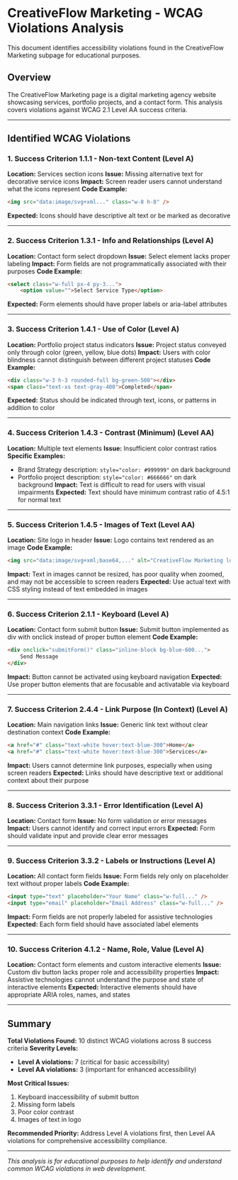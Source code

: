 # CreativeFlow Marketing - WCAG Violations Analysis

This document identifies accessibility violations found in the CreativeFlow Marketing subpage for educational purposes.

## Overview

The CreativeFlow Marketing page is a digital marketing agency website showcasing services, portfolio projects, and a contact form. This analysis covers violations against WCAG 2.1 Level AA success criteria.

---

## Identified WCAG Violations

### 1. **Success Criterion 1.1.1 - Non-text Content (Level A)**

**Location:** Services section icons
**Issue:** Missing alternative text for decorative service icons
**Impact:** Screen reader users cannot understand what the icons represent
**Code Example:**
```html
<img src="data:image/svg+xml..." class="w-8 h-8" />
```
**Expected:** Icons should have descriptive alt text or be marked as decorative

---

### 2. **Success Criterion 1.3.1 - Info and Relationships (Level A)**

**Location:** Contact form select dropdown
**Issue:** Select element lacks proper labeling
**Impact:** Form fields are not programmatically associated with their purposes
**Code Example:**
```html
<select class="w-full px-4 py-3...">
    <option value="">Select Service Type</option>
```
**Expected:** Form elements should have proper labels or aria-label attributes

---

### 3. **Success Criterion 1.4.1 - Use of Color (Level A)**

**Location:** Portfolio project status indicators
**Issue:** Project status conveyed only through color (green, yellow, blue dots)
**Impact:** Users with color blindness cannot distinguish between different project statuses
**Code Example:**
```html
<div class="w-3 h-3 rounded-full bg-green-500"></div>
<span class="text-xs text-gray-400">Completed</span>
```
**Expected:** Status should be indicated through text, icons, or patterns in addition to color

---

### 4. **Success Criterion 1.4.3 - Contrast (Minimum) (Level AA)**

**Location:** Multiple text elements
**Issue:** Insufficient color contrast ratios
**Specific Examples:**
- Brand Strategy description: `style="color: #999999"` on dark background
- Portfolio project description: `style="color: #666666"` on dark background
**Impact:** Text is difficult to read for users with visual impairments
**Expected:** Text should have minimum contrast ratio of 4.5:1 for normal text

---

### 5. **Success Criterion 1.4.5 - Images of Text (Level AA)**

**Location:** Site logo in header
**Issue:** Logo contains text rendered as an image
**Code Example:**
```html
<img src="data:image/svg+xml;base64,..." alt="CreativeFlow Marketing logo" />
```
**Impact:** Text in images cannot be resized, has poor quality when zoomed, and may not be accessible to screen readers
**Expected:** Use actual text with CSS styling instead of text embedded in images

---

### 6. **Success Criterion 2.1.1 - Keyboard (Level A)**

**Location:** Contact form submit button
**Issue:** Submit button implemented as div with onclick instead of proper button element
**Code Example:**
```html
<div onclick="submitForm()" class="inline-block bg-blue-600...">
    Send Message
</div>
```
**Impact:** Button cannot be activated using keyboard navigation
**Expected:** Use proper button elements that are focusable and activatable via keyboard

---

### 7. **Success Criterion 2.4.4 - Link Purpose (In Context) (Level A)**

**Location:** Main navigation links
**Issue:** Generic link text without clear destination context
**Code Example:**
```html
<a href="#" class="text-white hover:text-blue-300">Home</a>
<a href="#" class="text-white hover:text-blue-300">Services</a>
```
**Impact:** Users cannot determine link purposes, especially when using screen readers
**Expected:** Links should have descriptive text or additional context about their purpose

---

### 8. **Success Criterion 3.3.1 - Error Identification (Level A)**

**Location:** Contact form
**Issue:** No form validation or error messages
**Impact:** Users cannot identify and correct input errors
**Expected:** Form should validate input and provide clear error messages

---

### 9. **Success Criterion 3.3.2 - Labels or Instructions (Level A)**

**Location:** All contact form fields
**Issue:** Form fields rely only on placeholder text without proper labels
**Code Example:**
```html
<input type="text" placeholder="Your Name" class="w-full..." />
<input type="email" placeholder="Email Address" class="w-full..." />
```
**Impact:** Form fields are not properly labeled for assistive technologies
**Expected:** Each form field should have associated label elements

---

### 10. **Success Criterion 4.1.2 - Name, Role, Value (Level A)**

**Location:** Contact form elements and custom interactive elements
**Issue:** Custom div button lacks proper role and accessibility properties
**Impact:** Assistive technologies cannot understand the purpose and state of interactive elements
**Expected:** Interactive elements should have appropriate ARIA roles, names, and states

---

## Summary

**Total Violations Found:** 10 distinct WCAG violations across 8 success criteria
**Severity Levels:**
- **Level A violations:** 7 (critical for basic accessibility)
- **Level AA violations:** 3 (important for enhanced accessibility)

**Most Critical Issues:**
1. Keyboard inaccessibility of submit button
2. Missing form labels
3. Poor color contrast
4. Images of text in logo

**Recommended Priority:** Address Level A violations first, then Level AA violations for comprehensive accessibility compliance.

---

*This analysis is for educational purposes to help identify and understand common WCAG violations in web development.*